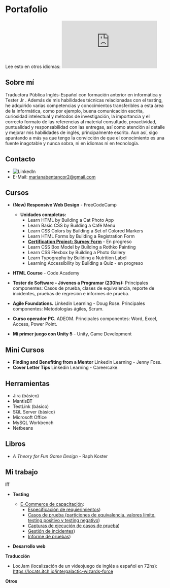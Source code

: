 # Portafolio


Lee esto en otros idiomas: ![English](https://github.com/marianabv/Portfolio/blob/main/README_en.md)

## Sobre mí
Traductora Pública Inglés-Español con formación anterior en informática y Tester Jr . Además de mis habilidades técnicas relacionadas con el testing, he adquirido varias competencias y conocimientos transferibles a esta área de la informática, como por ejemplo, buena comunicación escrita, curiosidad intelectual y métodos de investigación, la importancia y el correcto formato de las referencias al material consultado, proactividad, puntualidad y responsabilidad con las entregas, así como atención al detalle y mejorar mis habilidades de inglés, principalmente escrito.  Aun así, sigo apuntando a más ya que tengo la convicción de que el conocimiento es una fuente inagotable y nunca sobra, ni en idiomas ni en tecnología.

## Contacto
* ![LinkedIn](https://www.linkedin.com/in/marianabentancorvero/)
* E-Mail: marianabentancor2@gmail.com

## Cursos
* **(New) Responsive Web Design** - FreeCodeCamp
    * **Unidades completas:**
      * Learn HTML by Building a Cat Photo App
      * Learn Basic CSS by Building a Café Menu
      * Learn CSS Colors by Building a Set of Colored Markers
      * Learn HTML Forms by Building a Registration Form
      * [**Certification Project: Survey Form**](https://github.com/marianabv/FreeCodeCamp_SurveyForm) - En progreso
      * Learn CSS Box Model by Building a Rothko Painting
      * Learn CSS Flexbox by Building a Photo Gallery
      * Learn Typography by Building a Nutrition Label
      * Learning Accessibility by Building a Quiz - en progreso


* **HTML Course** - Code Academy  
* **Tester de Software - Jóvenes a Programar (230hs):** Principales componentes: Casos de prueba, clases de equivalencia, reporte de incidentes, pruebas de regresión e informes de prueba.
* **Agile Foundations.** Linkedin Learning - Doug Rose. Principales componentes: Metodologías ágiles, Scrum.
* **Curso operador PC.** ADEOM. Principales componentes: Word, Excel, Access, Power Point.
*  **Mi primer juego con Unity 5** - Unity, Game Development


## Mini Cursos
* **Finding and Benefiting from a Mentor** Linkedin Learning - Jenny Foss. 
* **Cover Letter Tips** Linkedin Learning - Careercake.


## Herramientas
* Jira (básico)
* MantisBT
* TestLink (básico)
* SQL Server (básico)
* Microsoft Office
* MySQL Workbench
* Netbeans

## Libros
* _A Theory for Fun Game Design_ - Raph Koster 


## Mi trabajo

**IT**
* **Testing**
   * [E-Commerce de capacitación](https://japceibal.github.io/e-mercado-TESTING/index.html):
      * [Especificación de requierimientos](https://drive.google.com/file/d/17RlS9YAlslo_ZJAYx8p7WkBLyyiF3QQx/view?usp=sharing))
      * [Casos de prueba (particiones de equivalencia, valores límite, testing positivo y testing negativo](https://docs.google.com/spreadsheets/d/1rUAnQsvaejTNp6m7eQDS_xmyJ6kvtDkM/edit?usp=sharing&ouid=109811958350959586399&rtpof=true&sd=true))
      * [Capturas de ejecución de casos de prueba](https://drive.google.com/file/d/1L6BGh1yYylYteb0RKBV48o9GCndZ6fHb/view?usp=sharing))
      * [Gestión de incidentes](https://docs.google.com/spreadsheets/d/1hwZnQoiJoMc1wEDRpCddNobdRENlpLsg/edit?usp=sharing&ouid=109811958350959586399&rtpof=true&sd=true))
      * [Informe de pruebas](https://drive.google.com/file/d/14UWB5y3OGLCPIUumbfUz0Ke2YkmDiw86/view?usp=sharing))
    
 * **Desarrollo web**


**Traducción**
* LocJam (localización de un videojuego de inglés a español en 72hs): https://locats.itch.io/intergalactic-wizards-force

**Otros**
